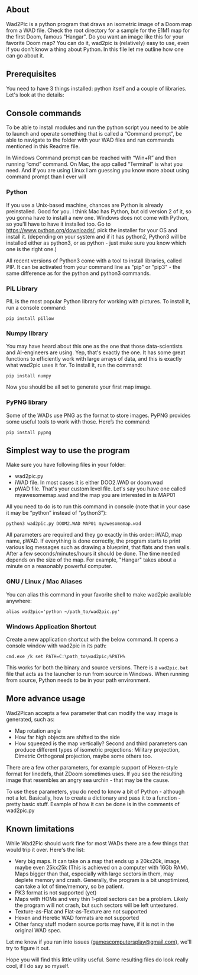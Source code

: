
## About

Wad2Pic is a python program that draws an isometric image of a Doom map from a WAD file. Check the root directory for a sample for the E1M1 map for the first Doom, famous "Hangar". Do you want an image like this for your favorite Doom map? You can do it, wad2pic is (relatively) easy to use, even if you don't know a thing about Python. In this file let me outline how one can go about it.

## Prerequisites

You need to have 3 things installed: python itself and a couple of libraries. Let's look at the details:

## Console commands

To be able to install modules and run the python script you need to be able to launch and operate something that is called a “Command prompt”, be able to navigate to the folder with your WAD files and run commands mentioned in this Readme file.

In Windows Command prompt can be reached with “Win+R” and then running “cmd” command. On Mac, the app called “Terminal” is what you need. And if you are using Linux I am guessing you know more about using command prompt than I ever will

### Python

If you use a Unix-based machine, chances are Python is already preinstalled. Good for you. I think Mac has Python, but old version 2 of it, so you gonna have to install a new one. Windows does not come with Python, so you'll have to have it installed too.
Go to https://www.python.org/downloads/, pick the installer for your OS and install it.
(depending on your system and if it has python2, Python3 will be installed either as python3, or as python - just make sure you know which one is the right one.)

All recent versions of Python3 come with a tool to install libraries, called PIP. It can be activated from your command line as "pip" or "pip3" - the same difference as for the python and python3 commands.

### PIL Library

PIL is the most popular Python library for working with pictures. To install it, run a console command:

	pip install pillow


### Numpy library

You may have heard about this one as the one that those data-scientists and AI-engineers are using.  Yep, that's exactly the one. It has some great functions to efficiently work with large arrays of data, and this is exactly what wad2pic uses it for. To install it, run the command:

	pip install numpy

Now you should be all set to generate your first map image.
### PyPNG library

Some of the WADs use PNG as the format to store images. PyPNG provides some useful tools to work with those. Here’s the command:

	pip install pypng

## Simplest way to use the program

Make sure you have following files in your folder:
* wad2pic.py
* iWAD file. In most cases it is either DOO2.WAD or doom.wad
* pWAD file. That's your custom level file. Let's say you have one called myawesomemap.wad and the map you are interested in is MAP01

All you need to do is to run this command in console (note that in your case it may be “python” instead of “python3”):

	python3 wad2pic.py DOOM2.WAD MAP01 myawesomemap.wad

All parameters are required and they go exactly in this order: iWAD, map name, pWAD.
If everything is done correctly, the program starts to print various log messages such as drawing a blueprint, that flats and then walls. After a few seconds/minutes/hours it should be done. The time needed depends on the size of the map. For example, "Hangar" takes about a minute on a reasonably powerful computer.

### GNU / Linux / Mac Aliases

You can alias this command in your favorite shell to make wad2pic available anywhere:

```
alias wad2pic='python ~/path_to/wad2pic.py'
```

### Windows Application Shortcut

Create a new application shortcut with the below command. It opens a console window with wad2pic in its path:

```
cmd.exe /k set PATH=C:\path_to\wad2pic;%PATH%
```

This works for both the binary and source versions. There is a `wad2pic.bat` file that acts as the launcher to run from source in Windows. When running from source, Python needs to be in your path environment.

## More advance usage

Wad2Pican accepts a few parameter that can modify the way image is generated, such as:
* Map rotation angle
* How far high objects are shifted to the side
* How squeezed is the map vertically? 
Second and third parameters can produce different types of isometric projections: Military projection, Dimetric Orthogonal projection, maybe some others too.

There are a few other parameters, for example support of Hexen-style format for linedefs, that ZDoom sometimes uses. If you see the resulting image that resembles an angry sea urchin - that may be the cause.

To use these parameters, you do need to know a bit of Python - although not a lot. Basically, how to create a dictionary and pass it to a function - pretty basic stuff. Example of how it can be done is in the comments of wad2pic.py

## Known limitations

While Wad2Pic should work fine for most WADs there are a few things that would trip it over. Here's the list:
* Very big maps. It can take on a map that ends up a 20kx20k, image, maybe even 25kx25k (This is achieved on a computer with 16Gb RAM). Maps bigger than that, especially with large sectors in them, may deplete memory and crash. Generally, the program is a bit unoptimized, can take a lot of time/memory, so be patient.
* PK3 format is not supported (yet)
* Maps with HOMs and very thin 1-pixel sectors can be a problem. Likely the program will not crash, but such sectors will be left untextured.
* Texture-as-Flat and Flat-as-Texture are not supported
* Hexen and Heretic WAD formats are not supported
* Other fancy stuff modern source ports may have, if it is not in the original WAD spec.


Let me know if you ran into issues (gamescomputersplay@gmail.com), we'll try to figure it out.

Hope you will find this little utility useful. Some resulting files do look really cool, if I do say so myself.
